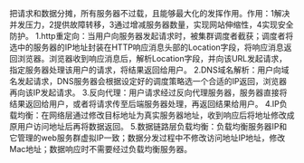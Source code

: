把请求和数据分摊，所有服务器不过载，且能够最大化的发挥作用。作用：1解决并发压力，2提供故障转移，3通过增减服务器数量，实现网站伸缩性，4实现安全防护。
1.http重定向：当用户向服务器发起请求时，被集群调度者截获；调度者将选中的服务器的IP地址封装在HTTP响应消息头部的Location字段，将响应消息返回浏览器。浏览器收到响应消息后，解析Location字段，并向该URL发起请求，指定服务器处理该用户的请求，将结果返回给用户。
2.DNS域名解析：用户向域名发起请求，DNS服务器会根据设定好的调度策略选一个合适的IP返回，浏览器再向该IP发起请求。
3.反向代理：用户请求经过反向代理服务器，服务器直接将结果返回给用户，或者将请求传至后端服务器处理，再返回结果给用户。
4.IP负载均衡：在网络层通过修改目标地址为真实服务器地址，收到响应后将地址修改成原用户访问地址后再将数据返回。
5.数据链路层负载均衡：负载均衡服务器IP和它管理的web服务群虚拟IP一致；数据分发过程中不修改访问地址IP地址，修改Mac地址；数据响应时不需要经过负载均衡服务器。
